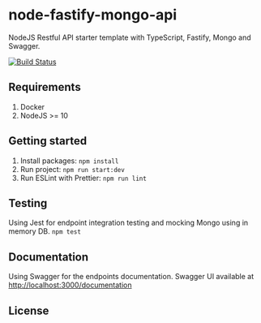 # node-fastify-mongo-api
NodeJS Restful API starter template with TypeScript, Fastify, Mongo and Swagger.

[![Build Status](https://travis-ci.com/gmarokov/node-fastify-mongo-api.svg?branch=master)](https://travis-ci.com/gmarokov/node-fastify-mongo-api)

## Requirements
1. Docker
2. NodeJS >= 10

## Getting started
1. Install packages: `npm install`
3. Run project: `npm run start:dev`
4. Run ESLint with Prettier: `npm run lint`

## Testing 
Using Jest for endpoint integration testing and mocking Mongo using in memory DB.
`npm test`

## Documentation 
Using Swagger for the endpoints documentation. Swagger UI available at [http://localhost:3000/documentation](http://localhost:3000/documentation)

## License